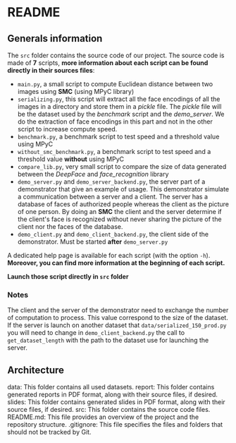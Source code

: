 # README
## Generals information
The `src` folder contains the source code of our project. The source code is made of **7** scripts, **more information about
each script can be found directly in their sources files**:
- `main.py`, a small script to compute Euclidean distance between two images using **SMC** (using MPyC library)
- `serializing.py`, this script will extract all the face encodings of all the images in a directory and store them in a
*pickle* file. The *pickle* file will be the dataset used by the *benchmark* script and the *demo_server*. We do the
extraction of face encodings in this part and not in the other script to increase compute speed.
- `benchmark.py`, a benchmark script to test speed and a threshold value using MPyC
- `without_smc_benchmark.py`, a benchmark script to test speed and a threshold value **without** using MPyC
- `compare_lib.py`, very small script to compare the size of data generated between the *DeepFace* and *face_recognition*
library
- `demo_server.py` and `demo_server_backend.py`, the server part of a demonstrator that give an example of usage. This
demonstrator simulate a communication between a server and a client. The server has a database of faces of authorized
people whereas the client as the picture of one person. By doing an **SMC** the client and the server determine if the client's
face is recognized without never sharing the picture of the client nor the faces of the database.
- `demo_client.py` and `demo_client_backend.py`, the client side of the demonstrator. Must be started **after**
`demo_server.py`

A dedicated help page is available for each script (with the option `-h`). **Moreover, you can find more information at the beginning
of each script.**

**Launch those script directly in `src` folder**

### Notes
The client and the server of the demonstrator need to exchange the number of computation to process. This value correspond
to the size of the dataset. If the server is launch on another dataset that `data/serialized_150_prod.py` you will need to
change in `demo_client_backend.py` the call to `get_dataset_length` with the path to the dataset use for launching the server.

## Architecture
data: This folder contains all used datasets.
report: This folder contains generated reports in PDF format, along with their source files, if desired.
slides: This folder contains generated slides in PDF format, along with their source files, if desired.
src: This folder contains the source code files.
README.md: This file provides an overview of the project and the repository structure.
.gitignore: This file specifies the files and folders that should not be tracked by Git.
